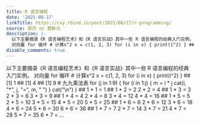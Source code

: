 ```yaml
---
title: R 语言编程
date: '2021-08-17'
linkTitle: https://cxy.rbind.io/post/2021/08/17/r-programming/
source: 首页 on 楚新元
description: |-
  以下主要摘录《R 语言编程艺术》和《R 语言实战》其中一些 R 语言编程的经典入门实例。
  对向量 for 循环 # 计算x^2 x = c(1, 2, 3) for (i in x) { print(i^2) } ## [1] 1 ## [1] 4 ## [1] 9 # 九九乘法表 for (j in 1:9) { for (i in 1:j) { m = i * j cat(i, &#34;*&#34;, j, &#34;=&#34;, m, &#34; &#34;) } cat(&#34;\n&#34;) } ## 1 * 1 = 1 ## 1 * 2 = 2 2 * 2 = 4 ## 1 * 3 = 3 2 * 3 = 6 3 * 3 = 9 ## 1 * 4 = 4 2 * 4 = 8 3 * 4 = 12 4 * 4 = 16 ## 1 * 5 = 5 2 * 5 = 10 3 * 5 = 15 4 * 5 = 20 5 * 5 = 25 ## 1 * 6 = 6 2 * 6 = 12 3 * 6 = 18 4 * 6 = 24 5 * 6 = 30 6 * 6 = 36 ## 1 * 7 = 7 2 * 7 = 14 3 * 7 = 21 4 * 7 = 28 5 * 7 = 35 6 * 7 =  ...
disable_comments: true
---
```

以下主要摘录《R 语言编程艺术》和《R 语言实战》其中一些 R 语言编程的经典入门实例。
对向量 for 循环 # 计算x^2 x = c(1, 2, 3) for (i in x) { print(i^2) } ## [1] 1 ## [1] 4 ## [1] 9 # 九九乘法表 for (j in 1:9) { for (i in 1:j) { m = i * j cat(i, &#34;*&#34;, j, &#34;=&#34;, m, &#34; &#34;) } cat(&#34;\n&#34;) } ## 1 * 1 = 1 ## 1 * 2 = 2 2 * 2 = 4 ## 1 * 3 = 3 2 * 3 = 6 3 * 3 = 9 ## 1 * 4 = 4 2 * 4 = 8 3 * 4 = 12 4 * 4 = 16 ## 1 * 5 = 5 2 * 5 = 10 3 * 5 = 15 4 * 5 = 20 5 * 5 = 25 ## 1 * 6 = 6 2 * 6 = 12 3 * 6 = 18 4 * 6 = 24 5 * 6 = 30 6 * 6 = 36 ## 1 * 7 = 7 2 * 7 = 14 3 * 7 = 21 4 * 7 = 28 5 * 7 = 35 6 * 7 =  ...